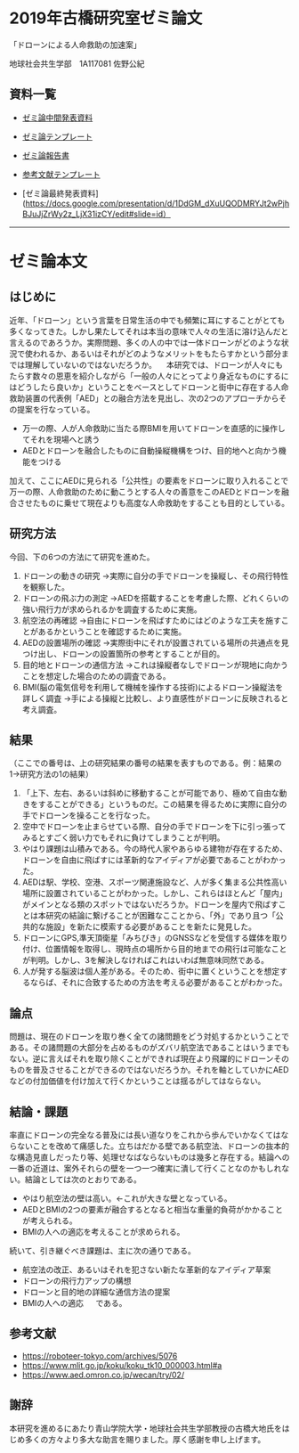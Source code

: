 # 2019年古橋研究室ゼミ論文

「ドローンによる人命救助の加速案」

地球社会共生学部　1A117081 佐野公紀

## 資料一覧
-  [ゼミ論中間発表資料](https://docs.google.com/presentation/d/1sK6hci77wB66VWDzsLREO3fmZuH6N_5laPwgrq21Mu4/edit#slide=id.p)

-  [ゼミ論テンプレート](https://docs.google.com/document/d/1hT6A7MQRmD3jp-NkzAT2dIeWN-2X0_WGo1aTpzgv2CQ/edit)

-  [ゼミ論報告書](https://medium.com/furuhashilab/ドローンによる人命救助の加速案-5c61bf5faf5e)

-  [参考文献テンプレート](https://docs.google.com/spreadsheets/d/1g0eQedyXYkM6U7-wQ9Sk8WuwJ6fTcOxlsa2oQIvfT6o/edit?usp=sharing)

-  [ゼミ論最終発表資料](https://docs.google.com/presentation/d/1DdGM_dXuUQODMRYJt2wPjhBJuJjZrWy2z_LjX31izCY/edit#slide=id）


-----------
# ゼミ論本文
## はじめに
近年、「ドローン」という言葉を日常生活の中でも頻繁に耳にすることがとても多くなってきた。しかし果たしてそれは本当の意味で人々の生活に溶け込んだと言えるのであろうか。実際問題、多くの人の中では一体ドローンがどのような状況で使われるか、あるいはそれがどのようなメリットをもたらすかという部分までは理解していないのではないだろうか。
　本研究では、ドローンが人々にもたらす数々の恩恵を紹介しながら「一般の人々にとってより身近なものにするにはどうしたら良いか」ということをベースとしてドローンと街中に存在する人命救助装置の代表例「AED」との融合方法を見出し、次の2つのアプローチからその提案を行なっている。
 
- 万一の際、人が人命救助に当たる際BMIを用いてドローンを直感的に操作してそれを現場へと誘う
- AEDとドローンを融合したものに自動操縦機構をつけ、目的地へと向かう機能をつける  


加えて、ここにAEDに見られる「公共性」の要素をドローンに取り入れることで万一の際、人命救助のために動こうとする人々の善意をこのAEDとドローンを融合させたものに乗せて現在よりも高度な人命救助をすることも目的としている。



## 研究方法
今回、下の6つの方法にて研究を進めた。
1. ドローンの動きの研究
→実際に自分の手でドローンを操縦し、その飛行特性を観察した。
2. ドローンの飛ぶ力の測定
→AEDを搭載することを考慮した際、どれくらいの強い飛行力が求められるかを調査するために実施。
3. 航空法の再確認
→自由にドローンを飛ばすためにはどのような工夫を施すことがあるかということを確認するために実施。
4. AEDの設置場所の確認
→実際街中にそれが設置されている場所の共通点を見つけ出し、ドローンの設置箇所の参考とすることが目的。
5. 目的地とドローンの通信方法
→これは操縦者なしでドローンが現地に向かうことを想定した場合のための調査である。
6. BMI(脳の電気信号を利用して機械を操作する技術)によるドローン操縦法を詳しく調査
→手による操縦と比較し、より直感性がドローンに反映されると考え調査。

## 結果
（ここでの番号は、上の研究結果の番号の結果を表すものである。例：結果の1→研究方法の1の結果）
1. 「上下、左右、あるいは斜めに移動することが可能であり、極めて自由な動きをすることができる」というものだ。この結果を得るために実際に自分の手でドローンを操ることを行なった。
2. 空中でドローンを止まらせている際、自分の手でドローンを下に引っ張ってみるとすごく弱い力でもそれに負けてしまうことが判明。
3. やはり課題は山積みである。今の時代人家やあらゆる建物が存在するため、ドローンを自由に飛ばすには革新的なアイディアが必要であることがわかった。
4. AEDは駅、学校、空港、スポーツ関連施設など、人が多く集まる公共性高い場所に設置されていることがわかった。しかし、これらはほとんど「屋内」がメインとなる類のスポットではないだろうか。ドローンを屋内で飛ばすことは本研究の結論に繋げることが困難なこことから、「外」であり且つ「公共的な施設」を新たに模索する必要があることを新たに発見した。
5. ドローンにGPS,準天頂衛星「みちびき」のGNSSなどを受信する媒体を取り付け、位置情報を取得し、現時点の場所から目的地までの飛行は可能なことが判明。しかし、3を解決しなければこれはいわば無意味同然である。
6. 人が発する脳波は個人差がある。そのため、街中に置くということを想定するならば、それに合致するための方法を考える必要があることがわかった。
## 論点
問題は、現在のドローンを取り巻く全ての諸問題をどう対処するかということである。その諸問題の大部分を占めるものがズバリ航空法であることはいうまでもない。逆に言えばそれを取り除くことができれば現在より飛躍的にドローンそのものを普及させることができるのではないだろうか。それを軸としていかにAEDなどの付加価値を付け加えて行くかということは揺るがしてはならない。

##  結論・課題
率直にドローンの完全なる普及には長い道なりをこれから歩んでいかなくてはならないことを改めて痛感した。立ちはだかる壁である航空法、ドローンの抜本的な構造見直しだったり等、処理せなばならないものは幾多と存在する。結論への一番の近道は、案外それらの壁を一つ一つ確実に潰して行くことなのかもしれない。結論としては次のとおりである。
-  やはり航空法の壁は高い。←これが大きな壁となっている。
-  AEDとBMIの2つの要素が融合するとなると相当な重量的負荷がかかることが考えられる。
-  BMIの人への適応を考えることが求められる。

 
続いて、引き継ぐべき課題は、主に次の通りである。
-  航空法の改正、あるいはそれを犯さない新たな革新的なアイディア草案
-  ドローンの飛行力アップの構想
-  ドローンと目的地の詳細な通信方法の提案
-  BMIの人への適応
　
 である。

## 参考文献
- https://roboteer-tokyo.com/archives/5076
- https://www.mlit.go.jp/koku/koku_tk10_000003.html#a
- https://www.aed.omron.co.jp/wecan/try/02/
## 謝辞
本研究を進めるにあたり青山学院大学・地球社会共生学部教授の古橋大地氏をはじめ多くの方々より多大な助言を賜りました。厚く感謝を申し上げます。

